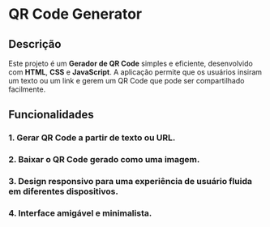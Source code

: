 # QR Code Generator

## Descrição

Este projeto é um **Gerador de QR Code** simples e eficiente, desenvolvido com **HTML**, **CSS** e **JavaScript**. A aplicação permite que os usuários insiram um texto ou um link e gerem um QR Code que pode ser compartilhado facilmente.

## Funcionalidades

### 1. Gerar QR Code a partir de texto ou URL.
### 2. Baixar o QR Code gerado como uma imagem.
### 3. Design responsivo para uma experiência de usuário fluida em diferentes dispositivos.
### 4. Interface amigável e minimalista.
